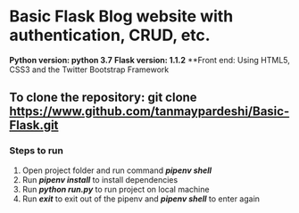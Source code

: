 # Basic Flask Blog website with authentication, CRUD, etc.

**Python version: python 3.7**
**Flask version: 1.1.2**
**Front end: Using HTML5, CSS3 and the Twitter Bootstrap Framework

## To clone the repository: git clone https://www.github.com/tanmaypardeshi/Basic-Flask.git

### Steps to run

1. Open project folder and run command <i>**pipenv shell**</i>
2. Run <i>**pipenv install**</i> to install dependencies
3. Run <i>**python run.py**</i> to run project on local machine
4. Run <i>**exit**</i> to exit out of the pipenv and <i>**pipenv shell**</i> to enter again

